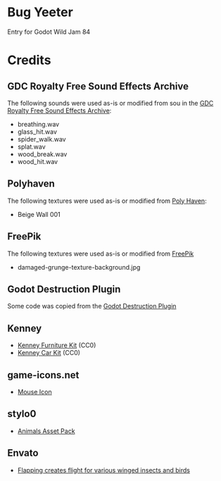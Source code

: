 # Bug Yeeter

Entry for Godot Wild Jam 84


# Credits

## GDC Royalty Free Sound Effects Archive

The following sounds were used as-is or modified from sou in the [GDC Royalty Free Sound Effects Archive](https://sonniss.com/gameaudiogdc/):

- breathing.wav
- glass_hit.wav
- spider_walk.wav
- splat.wav
- wood_break.wav
- wood_hit.wav

## Polyhaven
The following textures were used as-is or modified from [Poly Haven](https://polyhaven.com/a/beige_wall_001):

- Beige Wall 001

## FreePik
The following textures were used as-is or modified from [FreePik](https://www.freepik.com)

- damaged-grunge-texture-background.jpg

## Godot Destruction Plugin
Some code was copied from the [Godot Destruction Plugin](https://github.com/Jummit/godot-destruction-plugin/)

## Kenney

- [Kenney Furniture Kit](https://kenney.nl/assets/furniture-kit) (CC0)
- [Kenney Car Kit](https://kenney.nl/assets/car-kit) (CC0)


## game-icons.net

- [Mouse Icon](https://game-icons.net/1x1/delapouite/mouse.html)

## stylo0

- [Animals Asset Pack](https://styloo.itch.io/animals)

## Envato

- [Flapping creates flight for various winged insects and birds](https://elements.envato.com/flapping-creates-flight-for-various-winged-insects-8TSJ8C8)
